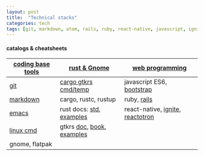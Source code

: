 ```yaml
---
layout: post
title:  "Technical stacks"
categories: tech
tags: [git, markdown, atom, rails, ruby, react-native, javascript, ignite, linux, rust, gtk, gtkrs, flatpak]
---
```


#### catalogs & cheatsheets

[coding base tools](/coding_base_tools)|[rust & Gnome](/coding_rust_gnome)| [web programming](/coding_web)
              -|                  -|           -
[git](http://rogerdudler.github.io/git-guide/) |[cargo gtkrs cmd/temp](https://gitlab.gnome.org/bilelmoussaoui/gtk-rust-template)| javascript ES6, [bootstrap](https://getbootstrap.com/docs/5.0/components/accordion/)
[markdown](https://guides.github.com/features/mastering-markdown/)|cargo, rustc, rustup| ruby, [rails](https://guides.rubyonrails.org/)
[emacs](http://idlesong.github.io/2021/09/18/doom-emacs/)|rust docs: [std](https://doc.rust-lang.org/std/index.html), [examples](https://doc.rust-lang.org/stable/rust-by-example/)| react-native, [ignite](https://github.com/infinitered/ignite), [reactotron]()
[linux cmd](https://images.linoxide.com/linux-cheat-sheet.pdf) | gtkrs [doc](https://gtk-rs.org/), [book](https://gtk-rs.org/gtk4-rs/stable/latest/book/), [examples](https://github.com/gtk-rs/examples)|
  | gnome, flatpak|
